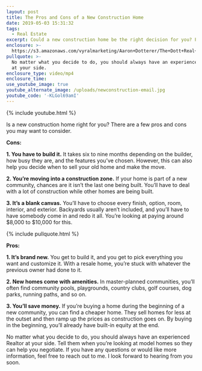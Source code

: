 ```yaml
---
layout: post
title: The Pros and Cons of a New Construction Home
date: 2019-05-03 15:31:32
tags:
  - Real Estate
excerpt: Could a new construction home be the right decision for you? Find out today.
enclosure: >-
  https://s3.amazonaws.com/vyralmarketing/Aaron+Dotterer/The+Dott+Real+Estate+Group-+The+Pros+and+Cons+of+a+New+Construction+Home.mp4
pullquote: >-
  No matter what you decide to do, you should always have an experienced Realtor
  at your side.
enclosure_type: video/mp4
enclosure_time:
use_youtube_image: true
youtube_alternate_image: /uploads/newconstruction-email.jpg
youtube_code: '-KLGol69amI'
---
```


{% include youtube.html %}

Is a new construction home right for you? There are a few pros and cons you may want to consider.

**Cons:**

**1\. You have to build it.** It takes six to nine months depending on the builder, how busy they are, and the features you’ve chosen. However, this can also help you decide when to sell your old home and make the move.

**2\. You’re moving into a construction zone.** If your home is part of a new community, chances are it isn’t the last one being built. You’ll have to deal with a lot of construction while other homes are being built.&nbsp;

**3\. It’s a blank canvas.** You’ll have to choose every finish, option, room, interior, and exterior. Backyards usually aren’t included, and you’ll have to have somebody come in and redo it all. You’re looking at paying around $8,000 to $10,000 for this.

{% include pullquote.html %}

**Pros:**

**1\. It’s brand new.** You get to build it, and you get to pick everything you want and customize it. With a resale home, you’re stuck with whatever the previous owner had done to it.

**2\. New homes come with amenities.** In master-planned communities, you’ll often find community pools, playgrounds, country clubs, golf courses, dog parks, running paths, and so on.

**3\. You’ll save money.** If you’re buying a home during the beginning of a new community, you can find a cheaper home. They sell homes for less at the outset and then ramp up the prices as construction goes on. By buying in the beginning, you’ll already have built-in equity at the end.

No matter what you decide to do, you should always have an experienced Realtor at your side. Tell them when you’re looking at model homes so they can help you negotiate. If you have any questions or would like more information, feel free to reach out to me. I look forward to hearing from you soon.
